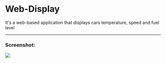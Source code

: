 # Web-Display
It's a web-based application that displays cars temperature, speed and fuel level

<hr>
<h3>Screenshot:</h3>
<img src="https://cloud.githubusercontent.com/assets/15115359/25909296/aa65e574-35a4-11e7-954c-459fbe7279fb.png">
